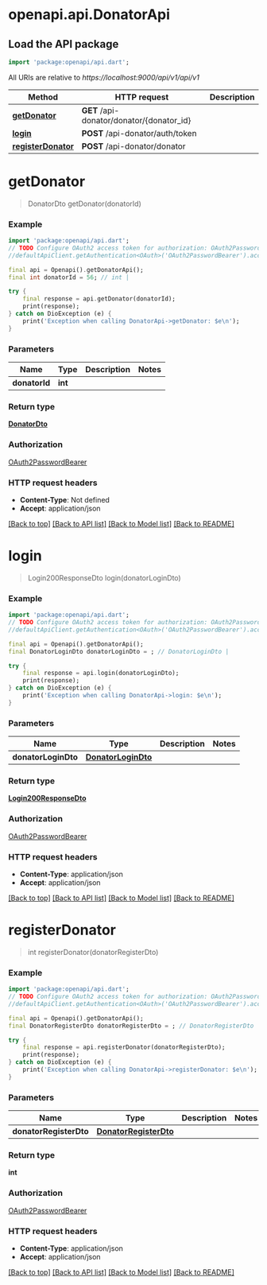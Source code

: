 # openapi.api.DonatorApi

## Load the API package
```dart
import 'package:openapi/api.dart';
```

All URIs are relative to *https://localhost:9000/api/v1/api/v1*

Method | HTTP request | Description
------------- | ------------- | -------------
[**getDonator**](DonatorApi.md#getdonator) | **GET** /api-donator/donator/{donator_id} | 
[**login**](DonatorApi.md#login) | **POST** /api-donator/auth/token | 
[**registerDonator**](DonatorApi.md#registerdonator) | **POST** /api-donator/donator | 


# **getDonator**
> DonatorDto getDonator(donatorId)



### Example
```dart
import 'package:openapi/api.dart';
// TODO Configure OAuth2 access token for authorization: OAuth2PasswordBearer
//defaultApiClient.getAuthentication<OAuth>('OAuth2PasswordBearer').accessToken = 'YOUR_ACCESS_TOKEN';

final api = Openapi().getDonatorApi();
final int donatorId = 56; // int | 

try {
    final response = api.getDonator(donatorId);
    print(response);
} catch on DioException (e) {
    print('Exception when calling DonatorApi->getDonator: $e\n');
}
```

### Parameters

Name | Type | Description  | Notes
------------- | ------------- | ------------- | -------------
 **donatorId** | **int**|  | 

### Return type

[**DonatorDto**](DonatorDto.md)

### Authorization

[OAuth2PasswordBearer](../README.md#OAuth2PasswordBearer)

### HTTP request headers

 - **Content-Type**: Not defined
 - **Accept**: application/json

[[Back to top]](#) [[Back to API list]](../README.md#documentation-for-api-endpoints) [[Back to Model list]](../README.md#documentation-for-models) [[Back to README]](../README.md)

# **login**
> Login200ResponseDto login(donatorLoginDto)



### Example
```dart
import 'package:openapi/api.dart';
// TODO Configure OAuth2 access token for authorization: OAuth2PasswordBearer
//defaultApiClient.getAuthentication<OAuth>('OAuth2PasswordBearer').accessToken = 'YOUR_ACCESS_TOKEN';

final api = Openapi().getDonatorApi();
final DonatorLoginDto donatorLoginDto = ; // DonatorLoginDto | 

try {
    final response = api.login(donatorLoginDto);
    print(response);
} catch on DioException (e) {
    print('Exception when calling DonatorApi->login: $e\n');
}
```

### Parameters

Name | Type | Description  | Notes
------------- | ------------- | ------------- | -------------
 **donatorLoginDto** | [**DonatorLoginDto**](DonatorLoginDto.md)|  | 

### Return type

[**Login200ResponseDto**](Login200ResponseDto.md)

### Authorization

[OAuth2PasswordBearer](../README.md#OAuth2PasswordBearer)

### HTTP request headers

 - **Content-Type**: application/json
 - **Accept**: application/json

[[Back to top]](#) [[Back to API list]](../README.md#documentation-for-api-endpoints) [[Back to Model list]](../README.md#documentation-for-models) [[Back to README]](../README.md)

# **registerDonator**
> int registerDonator(donatorRegisterDto)



### Example
```dart
import 'package:openapi/api.dart';
// TODO Configure OAuth2 access token for authorization: OAuth2PasswordBearer
//defaultApiClient.getAuthentication<OAuth>('OAuth2PasswordBearer').accessToken = 'YOUR_ACCESS_TOKEN';

final api = Openapi().getDonatorApi();
final DonatorRegisterDto donatorRegisterDto = ; // DonatorRegisterDto | 

try {
    final response = api.registerDonator(donatorRegisterDto);
    print(response);
} catch on DioException (e) {
    print('Exception when calling DonatorApi->registerDonator: $e\n');
}
```

### Parameters

Name | Type | Description  | Notes
------------- | ------------- | ------------- | -------------
 **donatorRegisterDto** | [**DonatorRegisterDto**](DonatorRegisterDto.md)|  | 

### Return type

**int**

### Authorization

[OAuth2PasswordBearer](../README.md#OAuth2PasswordBearer)

### HTTP request headers

 - **Content-Type**: application/json
 - **Accept**: application/json

[[Back to top]](#) [[Back to API list]](../README.md#documentation-for-api-endpoints) [[Back to Model list]](../README.md#documentation-for-models) [[Back to README]](../README.md)

